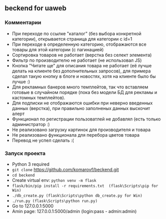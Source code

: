 ## beckend for uaweb
### Комментарии
* При переходе по ссылке "каталог" (без выбора конкретной категории), открывается страница для категории с id=1
* При переходе в определенную категорию, отображаются все товары для этой категории (с пагинацией)
* Сортировка товаров не работает (верстка без селект элемента)
* Фильтр по производителю не работает (не использовал JS)
* Кнопка "Читате ще" для описания товара не работает (её лучше делать на клиенте без дополнительных запросов), для примера сделал такую кнопку в блоге и новостях, хотя на клиенте было бы лучше :)
* Для рекламных банеров много темплейтов, так что вставляем готовые в случайном порядке (пока без модели БД для рекламы и кастомных темплейтов).
* Для подписки не отображаются ошибки при неверно введенных данных (верстка), при правильно заполненых данных выскочит алерт
* Функционал по регистрации пользоватлей не добавлял (есть только администратор :)
* Не реализовано загрузку картинок для производителя и товара
* Не реализовано функционала для перебора цветов товара
* Перевод не успел сделать :(

### Запуск проекта
* Python 3 required
* `git clone` https://github.com/komarovf/beckend.git
* `cd beckend`
* Create virtual env: `python venv -m flask`
* `flask/bin/pip install -r requirements.txt  (flask\Scripts\pip for Win)`
* `./db_create.py (flask\Scripts\python db_create.py for Win)`
* `./run.py (flask\Scripts\python run.py)`
* Go to 127.0.0.1:5000
* Amin page: 127.0.0.1:5000/admin (login:pass - admin:admin)

